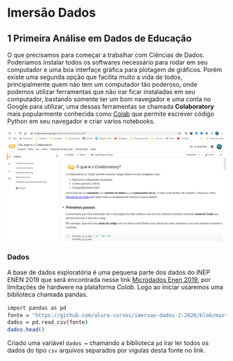# Imersão Dados
## 1 Primeira Análise em Dados de Educação
O que precisamos para começar a trabalhar com Ciências de Dados. Poderiamos instalar todos os softwares necessário para rodar em seu computador e uma boa interfaçe gráfica para plotagem de gráficos. Porém existe uma segunda opção que facilita muito a vida de todos, principalmente quem não tem um computador tão poderoso, onde podemos utilizar ferramentas que não irar ficar instaladas em seu computador, bastando somente ter um bom navegador e uma conta no Google para utilizar, uma dessas ferramentas se chamada **Colaboratory** mais popularmente conhecida como [Colab](https://colab.research.google.com/) que permite escrever código Python em seu navegador e criar varios notebooks.

![colab](https://github.com/juceliosb/Imersao_Dados/blob/gh-pages/Imagem%20Colab.PNG)


### Dados
A base de dados exploratória é uma pequena parte dos dados do INEP ENEN 2019 que será encontrada nesse link [Microdados Enen 2019](https://github.com/alura-cursos/imersao-dados-2-2020/blob/master/MICRODADOS_ENEM_2019_SAMPLE_43278.csv), por limitações de hardwere na plataforma *Colab*. Logo ao iniciar usaremos uma biblioteca chamada pandas.
```bash
import pandas as pd
fonte = "https://github.com/alura-cursos/imersao-dados-2-2020/blob/master/MICRODADOS_ENEM_2019_SAMPLE_43278.csv?raw=true"
dados = pd.read_csv(fonte)
dados.head()

```
Criado uma variável `dados =` chamando a biblioteca `pd` irar ler todos os dados do tipo `csv` arquivos separados por vigulas desta fonte no link.
